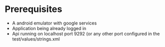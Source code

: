 # Prerequisites

- A android emulator with google services
- Application being already logged in
- Api running on localhost port 9292 (or any other port configured in the test/values/strings.xml